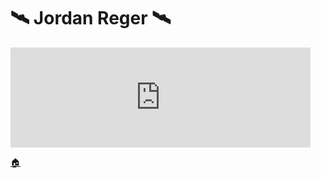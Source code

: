 # 🛰 Jordan Reger 🛰
<iframe src="https://giphy.com/embed/amil7yznb7xtKKdS1H" width="480" height="160" frameBorder="0" class="giphy-embed" allowFullScreen></iframe>

<a href="https://reger.id"> 🏠</a>
